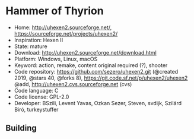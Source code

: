 # Hammer of Thyrion

- Home: http://uhexen2.sourceforge.net/, https://sourceforge.net/projects/uhexen2/
- Inspiration: Hexen II
- State: mature
- Download: http://uhexen2.sourceforge.net/download.html
- Platform: Windows, Linux, macOS
- Keyword: action, remake, content original required (?), shooter
- Code repository: https://github.com/sezero/uhexen2.git (@created 2019, @stars 40, @forks 8), https://git.code.sf.net/p/uhexen2/uhexen2 @add, http://uhexen2.cvs.sourceforge.net (cvs)
- Code language: C
- Code license: GPL-2.0
- Developer: BSzili, Levent Yavas, Ozkan Sezer, Steven, svdijk, Szilárd Biró, turkeystuffer

## Building
